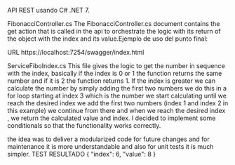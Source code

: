 API REST usando C# .NET 7.

FibonacciController.cs
The FibonacciController.cs document contains the get action that is called in the api to orchestrate the logic with its return of the object with the index and its value.Ejemplo de uso del punto final:

URL https://localhost:7254/swagger/index.html

ServiceFiboIndex.cs
This file gives the logic to get the number in sequence with the index, basically if the index is 0 or 1 the function returns the same number and if it is 2 the function returns 1. If the index is greater we can calculate the number by simply adding the first two numbers we do this in a for loop starting at index 3 which is the number we start calculating until we reach the desired index we add the first two numbers (index 1 and index 2 in this example) we continue from there and when we reach the desired index , we return the calculated value and index. 
I decided to implement some conditionals so that the functionality works correctly.

the idea was to deliver a modularized code for future changes and for maintenance it is more understandable and also for unit tests it is much simpler.
TEST 
RESULTADO {
  "index": 6,
  "value": 8
}
